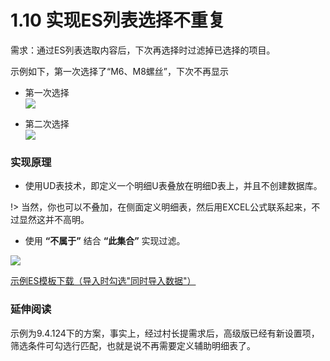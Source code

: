 # 1.10 实现ES列表选择不重复
需求：通过ES列表选取内容后，下次再选择时过滤掉已选择的项目。

示例如下，第一次选择了“M6、M8螺丝”，下次不再显示

* 第一次选择  
![](./1.10.1.jpg) 
 
* 第二次选择  
![](./1.10.2.jpg)
 
### 实现原理   
* 使用UD表技术，即定义一个明细U表叠放在明细D表上，并且不创建数据库。

!> 当然，你也可以不叠加，在侧面定义明细表，然后用EXCEL公式联系起来，不过显然这并不高明。

* 使用 **“不属于”** 结合 **“此集合”** 实现过滤。 
 
![](./1.10.3.jpg) 

[示例ES模板下载（导入时勾选"同时导入数据"）](c1/10/1.10.rar ':ignore')

### 延伸阅读
示例为9.4.124下的方案，事实上，经过村长提需求后，高级版已经有新设置项，筛选条件可勾选行匹配，也就是说不再需要定义辅助明细表了。
